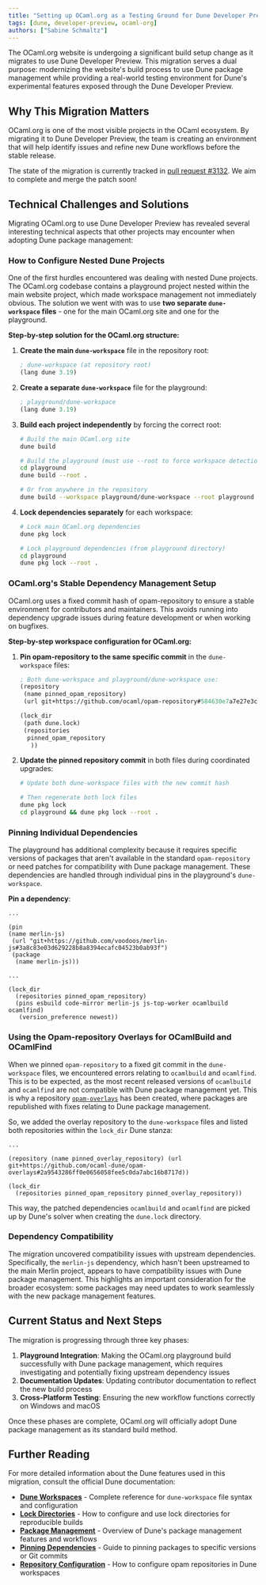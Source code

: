 ```yaml
---
title: "Setting up OCaml.org as a Testing Ground for Dune Developer Preview"
tags: [dune, developer-preview, ocaml-org]
authors: ["Sabine Schmaltz"]
---
```


The OCaml.org website is undergoing a significant build setup change as it migrates to use Dune Developer Preview. This migration serves a dual purpose: modernizing the website's build process to use Dune package management while providing a real-world testing environment for Dune's experimental features exposed through the Dune Developer Preview.

## Why This Migration Matters

OCaml.org is one of the most visible projects in the OCaml ecosystem. By migrating it to Dune Developer Preview, the team is creating an environment that will help identify issues and refine new Dune workflows before the stable release.

The state of the migration is currently tracked in [pull request #3132](https://github.com/ocaml/ocaml.org/pull/3132). We aim to complete and merge the patch soon!

## Technical Challenges and Solutions

Migrating OCaml.org to use Dune Developer Preview has revealed several interesting technical aspects that other projects may encounter when adopting Dune package management:

### How to Configure Nested Dune Projects

One of the first hurdles encountered was dealing with nested Dune projects. The OCaml.org codebase contains a playground project nested within the main website project, which made workspace management not immediately obvious. The solution we went with was to use **two separate `dune-workspace` files** - one for the main OCaml.org site and one for the playground.

**Step-by-step solution for the OCaml.org structure:**

1. **Create the main `dune-workspace`** file in the repository root:
   ```lisp
   ; dune-workspace (at repository root)
   (lang dune 3.19)
   ```

2. **Create a separate `dune-workspace`** file for the playground:
   ```lisp
   ; playground/dune-workspace
   (lang dune 3.19)
   ```

3. **Build each project independently** by forcing the correct root:
   ```bash
   # Build the main OCaml.org site
   dune build
   
   # Build the playground (must use --root to force workspace detection)
   cd playground
   dune build --root .
   
   # Or from anywhere in the repository
   dune build --workspace playground/dune-workspace --root playground
   ```

4. **Lock dependencies separately** for each workspace:
   ```bash
   # Lock main OCaml.org dependencies
   dune pkg lock
   
   # Lock playground dependencies (from playground directory)
   cd playground
   dune pkg lock --root .
   ```

### OCaml.org's Stable Dependency Management Setup

OCaml.org uses a fixed commit hash of opam-repository to ensure a stable environment for contributors and maintainers. This avoids running into dependency upgrade issues during feature development or when working on bugfixes.

**Step-by-step workspace configuration for OCaml.org:**

1. **Pin opam-repository to the same specific commit** in the `dune-workspace` files:
   ```lisp
   ; Both dune-workspace and playground/dune-workspace use:
   (repository
    (name pinned_opam_repository)
    (url git+https://github.com/ocaml/opam-repository#584630e7a7e27e3cf56158696a3fe94623a0cf4f))

   (lock_dir
    (path dune.lock)
    (repositories 
     pinned_opam_repository 
      ))
   ```

2. **Update the pinned repository commit** in both files during coordinated upgrades:
   ```bash
   # Update both dune-workspace files with the new commit hash

   # Then regenerate both lock files
   dune pkg lock
   cd playground && dune pkg lock --root .
   ```

### Pinning Individual Dependencies

The playground has additional complexity because it requires specific versions of packages that aren't available in the standard `opam-repository` or need patches for compatibility with Dune package management. These dependencies are handled through individual pins in the playground's `dune-workspace`.

**Pin a dependency**:

```
...

(pin
(name merlin-js)
 (url "git+https://github.com/voodoos/merlin-js#3a8c83e03d629228b8a8394ecafc04523b0ab93f")
 (package
  (name merlin-js)))

...

(lock_dir
  (repositories pinned_opam_repository)
  (pins esbuild code-mirror merlin-js js-top-worker ocamlbuild ocamlfind)
   (version_preference newest))
```


### Using the Opam-repository Overlays for OCamlBuild and OCamlFind

When we pinned `opam-repository` to a fixed git commit in the `dune-workspace` files, we encountered errors relating to `ocamlbuild` and `ocamlfind`. This is to be expected, as the most recent released versions of `ocamlbuild` and `ocamlfind` are not compatible with Dune package management yet. This is why a repository [`opam-overlays`](https://github.com/ocaml-dune/opam-overlays) has been created, where packages are republished with fixes relating to Dune package management.

So, we added the overlay repository to the `dune-workspace` files and listed both repositories within the `lock_dir` Dune stanza:

```
...

(repository (name pinned_overlay_repository) (url git+https://github.com/ocaml-dune/opam-overlays#2a9543286ff0e0656058fee5c0da7abc16b8717d))

(lock_dir
  (repositories pinned_opam_repository pinned_overlay_repository))
```

This way, the patched dependencies `ocamlbuild` and `ocamlfind` are picked up by Dune's solver when creating the `dune.lock` directory.

### Dependency Compatibility

The migration uncovered compatibility issues with upstream dependencies. Specifically, the `merlin-js` dependency, which hasn't been upstreamed to the main Merlin project, appears to have compatibility issues with Dune package management. This highlights an important consideration for the broader ecosystem: some packages may need updates to work seamlessly with the new package management features.

## Current Status and Next Steps

The migration is progressing through three key phases:

1. **Playground Integration**: Making the OCaml.org playground build successfully with Dune package management, which requires investigating and potentially fixing upstream dependency issues
2. **Documentation Updates**: Updating contributor documentation to reflect the new build process
3. **Cross-Platform Testing**: Ensuring the new workflow functions correctly on Windows and macOS

Once these phases are complete, OCaml.org will officially adopt Dune package management as its standard build method.


## Further Reading

For more detailed information about the Dune features used in this migration, consult the official Dune documentation:

- **[Dune Workspaces](https://dune.readthedocs.io/en/latest/reference/dune-workspace/index.html)** - Complete reference for `dune-workspace` file syntax and configuration
- **[Lock Directories](https://dune.readthedocs.io/en/latest/reference/dune-workspace/lock_dir.html)** - How to configure and use lock directories for reproducible builds
- **[Package Management](https://dune.readthedocs.io/en/stable/tutorials/dune-package-management/setup.html)** - Overview of Dune's package management features and workflows
- **[Pinning Dependencies](https://dune.readthedocs.io/en/stable/tutorials/dune-package-management/pinning.html)** - Guide to pinning packages to specific versions or Git commits
- **[Repository Configuration](https://dune.readthedocs.io/en/stable/tutorials/dune-package-management/repos.html)** - How to configure opam repositories in Dune workspaces

